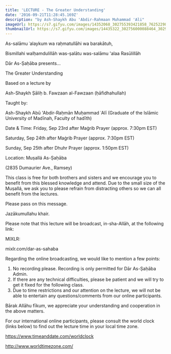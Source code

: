 ```yaml
---
title: 'LECTURE - The Greater Understanding'
date: '2016-09-21T11:28:45.169Z'
description: "by Ash-Shaykh Abu 'Abdir-Rahmaan Muhammad 'Ali"
imageUrl: https://s7.gifyu.com/images/14352068_302755393421858_7625229819261568251_o.jpg_nc_cat105_nc_sid8024bb_nc_ohcYsZF9CH7c5IAX-PteC__nc_htscontent.fybz1-1.jpg
thumbnailUrl: https://s7.gifyu.com/images/14435322_302756000088464_3029840581586284949_o.jpg_nc_cat104_nc_sid8024bb_nc_ohcBbbGfrpt-jkAX9Nr73T_nc_htscontent.fybz1-1.jpg
---
```


As-salāmu ʿalaykum wa raḥmatullāhi wa barakātuh,

Bismillahi walḥamdulillāh was-ṣalātu was-salāmu 'alaa Rasūlillāh

Dār As-Ṣaḥāba presents...

The Greater Understanding

Based on a lecture by

Ash-Shaykh Ṣāliḥ b. Fawzaan al-Fawzaan (ḥāfidhahullah)

Taught by:

Ash-Shaykh Abū 'Abdir-Raḥmān Muḥammad ʿAlī
(Graduate of the Islāmic University of Madīnah, Faculty of hadīth)

Date & Time:
Friday, Sep 23rd after Maġrib Prayer (approx. 7:30pm EST)

Saturday, Sep 24th after Maġrib Prayer (approx. 7:30pm EST)

Sunday, Sep 25th after Dhuhr Prayer (approx. 1:50pm EST)

Location:
Muṣallá As-Ṣaḥāba

(2835 Dumaurier Ave., Ramsey)

This class is free for both brothers and sisters and we encourage you to benefit from this blessed knowledge and attend. Due to the small size of the Muṣallá, we ask you to please refrain from distracting others so we can all benefit from the lectures.

Please pass on this message.

Jazākumullahu khair.

Please note that this lecture will be broadcast, in-sha-Allāh, at the following link:

MIXLR:

mixlr.com/dar-as-sahaba

Regarding the online broadcasting, we would like to mention a few points:

1. No recording please. Recording is only permitted for Dār As-Ṣaḥāba Admin.
2. If there are any technical difficulties, please be patient and we will try to get it fixed for the following class.
3. Due to time restrictions and our attention on the lecture, we will not be able to entertain any questions/comments from our online participants.

Bārak Allāhu fīkum, we appreciate your understanding and cooperation in the above matters.

For our international online participants, please consult the world clock (links below) to find out the lecture time in your local time zone.

https://www.timeanddate.com/worldclock

http://www.worldtimezone.com/
